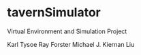 tavernSimulator
===============

Virtual Environment and Simulation Project

Karl Tysoe
Ray Forster
Michael J. Kiernan
Liu
